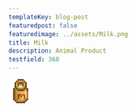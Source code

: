 ```yaml
---
templateKey: blog-post
featuredpost: false
featuredimage: ../assets/Milk.png
title: Milk
description: Animal Product
testfield: 368
---
```

![Milk](../assets/Milk.png)